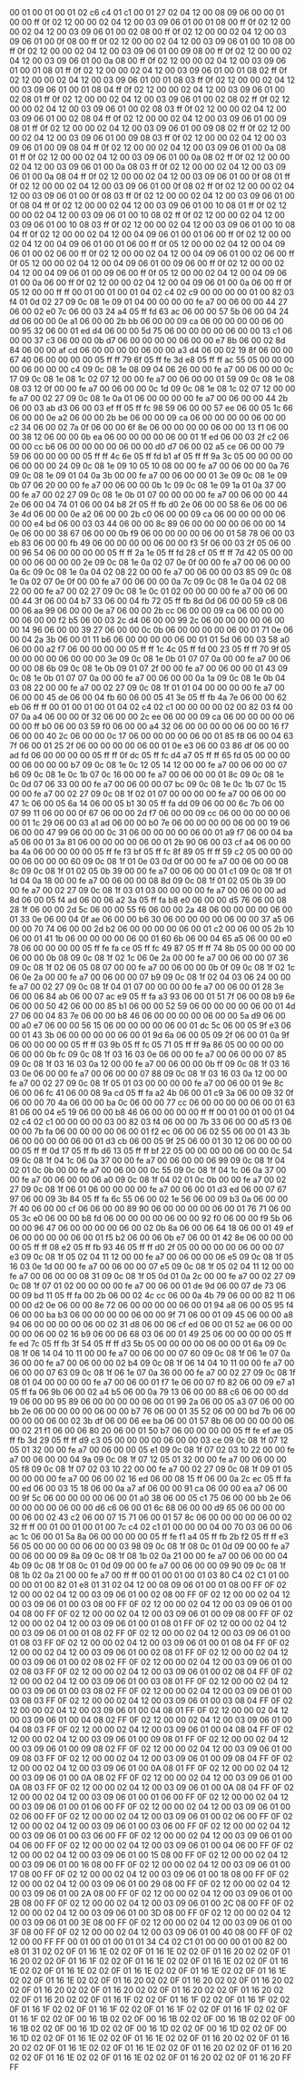 <METERDATA>
<OBISCODES>
00 01 00 01 00 01 02 c6 c4 01 c1 00 01 27 02 04 12 00 08 09 06 00 00 01 00 00 ff 0f 02 12 00 00 02 04 12 00 03 09 06 01 00 01 08 00 ff 0f 02 12 00 00 02 04 12 00 03 09 06 01 00 02 08 00 ff 0f 02 12 00 00 02 04 12 00 03 09 06 01 00 0f 08 00 ff 0f 02 12 00 00 02 04 12 00 03 09 06 01 00 10 08 00 ff 0f 02 12 00 00 02 04 12 00 03 09 06 01 00 09 08 00 ff 0f 02 12 00 00 02 04 12 00 03 09 06 01 00 0a 08 00 ff 0f 02 12 00 00 02 04 12 00 03 09 06 01 00 01 08 01 ff 0f 02 12 00 00 02 04 12 00 03 09 06 01 00 01 08 02 ff 0f 02 12 00 00 02 04 12 00 03 09 06 01 00 01 08 03 ff 0f 02 12 00 00 02 04 12 00 03 09 06 01 00 01 08 04 ff 0f 02 12 00 00 02 04 12 00 03 09 06 01 00 02 08 01 ff 0f 02 12 00 00 02 04 12 00 03 09 06 01 00 02 08 02 ff 0f 02 12 00 00 02 04 12 00 03 09 06 01 00 02 08 03 ff 0f 02 12 00 00 02 04 12 00 03 09 06 01 00 02 08 04 ff 0f 02 12 00 00 02 04 12 00 03 09 06 01 00 09 08 01 ff 0f 02 12 00 00 02 04 12 00 03 09 06 01 00 09 08 02 ff 0f 02 12 00 00 02 04 12 00 03 09 06 01 00 09 08 03 ff 0f 02 12 00 00 02 04 12 00 03 09 06 01 00 09 08 04 ff 0f 02 12 00 00 02 04 12 00 03 09 06 01 00 0a 08 01 ff 0f 02 12 00 00 02 04 12 00 03 09 06 01 00 0a 08 02 ff 0f 02 12 00 00 02 04 12 00 03 09 06 01 00 0a 08 03 ff 0f 02 12 00 00 02 04 12 00 03 09 06 01 00 0a 08 04 ff 0f 02 12 00 00 02 04 12 00 03 09 06 01 00 0f 08 01 ff 0f 02 12 00 00 02 04 12 00 03 09 06 01 00 0f 08 02 ff 0f 02 12 00 00 02 04 12 00 03 09 06 01 00 0f 08 03 ff 0f 02 12 00 00 02 04 12 00 03 09 06 01 00 0f 08 04 ff 0f 02 12 00 00 02 04 12 00 03 09 06 01 00 10 08 01 ff 0f 02 12 00 00 02 04 12 00 03 09 06 01 00 10 08 02 ff 0f 02 12 00 00 02 04 12 00 03 09 06 01 00 10 08 03 ff 0f 02 12 00 00 02 04 12 00 03 09 06 01 00 10 08 04 ff 0f 02 12 00 00 02 04 12 00 04 09 06 01 00 01 06 00 ff 0f 02 12 00 00 02 04 12 00 04 09 06 01 00 01 06 00 ff 0f 05 12 00 00 02 04 12 00 04 09 06 01 00 02 06 00 ff 0f 02 12 00 00 02 04 12 00 04 09 06 01 00 02 06 00 ff 0f 05 12 00 00 02 04 12 00 04 09 06 01 00 09 06 00 ff 0f 02 12 00 00 02 04 12 00 04 09 06 01 00 09 06 00 ff 0f 05 12 00 00 02 04 12 00 04 09 06 01 00 0a 06 00 ff 0f 02 12 00 00 02 04 12 00 04 09 06 01 00 0a 06 00 ff 0f 05 12 00 00 ff ff 
</OBISCODES>
<OBISDATA>
00 01 00 01 00 01 04 02 c4 02 c9 00 00 00 00 01 00 82 03 f4 01 0d 02 27 09 0c 08 1e 09 01 04 00 00 00 00 fe a7 00 06 00 00 44 27 06 00 02 e0 7c 06 00 03 24 a4 05 ff fd 63 ac 06 00 00 57 5b 06 00 04 24 dd 06 00 00 0e a1 06 00 00 2b bb 06 00 00 09 ca 06 00 00 00 00 06 00 00 95 32 06 00 01 ed d4 06 00 00 5d 75 06 00 00 00 00 06 00 00 13 c1 06 00 00 37 c3 06 00 00 0b d7 06 00 00 00 00 06 00 00 e7 8b 06 00 02 8d 84 06 00 00 af cd 06 00 00 00 00 06 00 00 a3 d4 06 00 02 19 8f 06 00 00 67 40 06 00 00 00 00 05 ff ff 79 6f 05 ff fe 3d e8 05 ff ff ac 55 05 00 00 00 00 06 00 00 00 c4 09 0c 08 1e 08 09 04 06 26 00 00 fe a7 00 06 00 00 0c 17 09 0c 08 1e 08 1c 02 07 12 00 00 fe a7 00 06 00 00 01 59 09 0c 08 1e 08 08 03 12 0f 00 00 fe a7 00 06 00 00 0c 1d 09 0c 08 1e 08 1c 02 07 12 00 00 fe a7 00 02 27 09 0c 08 1e 0a 01 06 00 00 00 00 fe a7 00 06 00 00 44 2b 06 00 03 ab d3 06 00 03 ef ff 05 ff fc 98 59 06 00 00 57 ee 06 00 05 1c 66 06 00 00 0e a2 06 00 00 2b be 06 00 00 09 ca 06 00 00 00 00 06 00 00 c2 34 06 00 02 7a 0f 06 00 00 6f 8e 06 00 00 00 00 06 00 00 13 f1 06 00 00 38 12 06 00 00 0b ea 06 00 00 00 00 06 00 01 1f ed 06 00 03 2f c2 06 00 00 cc b6 06 00 00 00 00 06 00 00 d0 d7 06 00 02 a5 ce 06 00 00 79 59 06 00 00 00 00 05 ff ff 4c 6e 05 ff fd b1 af 05 ff ff 9a 3c 05 00 00 00 00 06 00 00 00 24 09 0c 08 1e 09 10 05 10 08 00 00 fe a7 00 06 00 00 0a 76 09 0c 08 1e 09 01 04 0a 3b 00 00 fe a7 00 06 00 00 01 3e 09 0c 08 1e 09 0b 07 06 20 00 00 fe a7 00 06 00 00 0b 1c 09 0c 08 1e 09 1a 01 0a 37 00 00 fe a7 00 02 27 09 0c 08 1e 0b 01 07 00 00 00 00 fe a7 00 06 00 00 44 2e 06 00 04 74 01 06 00 04 b8 2f 05 ff fb d0 2e 06 00 00 58 6e 06 00 06 3e 4d 06 00 00 0e a2 06 00 00 2b c0 06 00 00 09 ca 06 00 00 00 00 06 00 00 e4 bd 06 00 03 03 44 06 00 00 8c 89 06 00 00 00 00 06 00 00 14 0e 06 00 00 38 67 06 00 00 0b f9 06 00 00 00 00 06 00 01 58 78 06 00 03 eb 83 06 00 00 fb 49 06 00 00 00 00 06 00 00 f3 5f 06 00 03 2f 05 06 00 00 96 54 06 00 00 00 00 05 ff ff 2a 1e 05 ff fd 28 cf 05 ff ff 7d 42 05 00 00 00 00 06 00 00 00 2e 09 0c 08 1e 0a 02 07 0e 0f 00 00 fe a7 00 06 00 00 0a 6c 09 0c 08 1e 0a 04 02 08 22 00 00 fe a7 00 06 00 00 03 85 09 0c 08 1e 0a 02 07 0e 0f 00 00 fe a7 00 06 00 00 0a 7c 09 0c 08 1e 0a 04 02 08 22 00 00 fe a7 00 02 27 09 0c 08 1e 0c 01 02 00 00 00 00 fe a7 00 06 00 00 44 3f 06 00 04 b7 33 06 00 04 fb 72 05 ff fb 8d 0d 06 00 00 59 c8 06 00 06 aa 99 06 00 00 0e a7 06 00 00 2b cc 06 00 00 09 ca 06 00 00 00 00 06 00 00 f2 b5 06 00 03 2c d4 06 00 00 99 2c 06 00 00 00 00 06 00 00 14 96 06 00 00 39 27 06 00 00 0c 0b 06 00 00 00 00 06 00 01 71 0e 06 00 04 2a 3b 06 00 01 11 b6 06 00 00 00 00 06 00 01 01 5d 06 00 03 58 a0 06 00 00 a2 f7 06 00 00 00 00 05 ff ff 1c 4c 05 ff fd 00 23 05 ff ff 70 9f 05 00 00 00 00 06 00 00 00 3e 09 0c 08 1e 0b 01 07 07 0a 00 00 fe a7 00 06 00 00 08 6b 09 0c 08 1e 0b 09 01 07 2f 00 00 fe a7 00 06 00 00 01 43 09 0c 08 1e 0b 01 07 07 0a 00 00 fe a7 00 06 00 00 0a 1a 09 0c 08 1e 0b 04 03 08 22 00 00 fe a7 00 02 27 09 0c 08 1f 01 01 04 00 00 00 00 fe a7 00 06 00 00 45 de 06 00 04 fb 60 06 00 05 41 3e 05 ff fb 4a 7e 06 00 00 62 eb 06 ff ff 
00 01 00 01 00 01 04 02 c4 02 c1 00 00 00 00 02 00 82 03 f4 00 07 0a a4 06 00 00 0f 32 06 00 00 2c ee 06 00 00 09 ca 06 00 00 00 00 06 00 00 ff b0 06 00 03 59 f0 06 00 00 a4 32 06 00 00 00 00 06 00 00 16 f7 06 00 00 40 2c 06 00 00 0c 17 06 00 00 00 00 06 00 01 85 f8 06 00 04 63 7f 06 00 01 25 2f 06 00 00 00 00 06 00 01 0e e3 06 00 03 86 df 06 00 00 ad fd 06 00 00 00 00 05 ff ff 0f dc 05 ff fc d4 a7 05 ff ff 65 fd 05 00 00 00 00 06 00 00 00 b7 09 0c 08 1e 0c 12 05 14 12 00 00 fe a7 00 06 00 00 07 b6 09 0c 08 1e 0c 1b 07 0c 16 00 00 fe a7 00 06 00 00 01 8c 09 0c 08 1e 0c 0d 07 06 33 00 00 fe a7 00 06 00 00 07 bc 09 0c 08 1e 0c 1b 07 0c 15 00 00 fe a7 00 02 27 09 0c 08 1f 02 01 07 00 00 00 00 fe a7 00 06 00 00 47 1c 06 00 05 6a 14 06 00 05 b1 30 05 ff fa dd 09 06 00 00 6c 7b 06 00 07 99 11 06 00 00 0f 67 06 00 00 2d f7 06 00 00 09 cc 06 00 00 00 00 06 00 01 1c 29 06 00 03 a1 ad 06 00 00 b0 7e 06 00 00 00 00 06 00 00 19 06 06 00 00 47 99 06 00 00 0c 31 06 00 00 00 00 06 00 01 a9 f7 06 00 04 ba a5 06 00 01 3a 81 06 00 00 00 00 06 00 01 2b 90 06 00 03 cf a4 06 00 00 ba 4a 06 00 00 00 00 05 ff fe f3 bf 05 ff fc 8f 89 05 ff ff 59 c2 05 00 00 00 00 06 00 00 00 60 09 0c 08 1f 01 0e 03 0d 0f 00 00 fe a7 00 06 00 00 08 8c 09 0c 08 1f 01 02 05 0b 39 00 00 fe a7 00 06 00 00 01 c1 09 0c 08 1f 01 1d 04 0a 18 00 00 fe a7 00 06 00 00 08 8d 09 0c 08 1f 01 02 05 0b 39 00 00 fe a7 00 02 27 09 0c 08 1f 03 01 03 00 00 00 00 fe a7 00 06 00 00 ad 8d 06 00 05 f4 ad 06 00 06 a2 3a 05 ff fa b8 e0 06 00 00 d5 76 06 00 08 28 1f 06 00 00 2d 5c 06 00 00 55 f6 06 00 00 2a 48 06 00 00 00 00 06 00 01 33 0e 06 00 04 0f ae 06 00 00 b6 30 06 00 00 00 00 06 00 00 37 a5 06 00 00 70 74 06 00 00 2d b2 06 00 00 00 00 06 00 01 c2 00 06 00 05 2b 10 06 00 01 41 1b 06 00 00 00 00 06 00 01 60 6b 06 00 04 65 a5 06 00 00 e0 78 06 00 00 00 00 05 ff fe fa ce 05 ff fc 49 87 05 ff ff 74 8b 05 00 00 00 00 06 00 00 0b 08 09 0c 08 1f 02 1c 06 0e 2a 00 00 fe a7 00 06 00 00 07 36 09 0c 08 1f 02 06 05 08 07 00 00 fe a7 00 06 00 00 0b 0f 09 0c 08 1f 02 1c 06 0e 2a 00 00 fe a7 00 06 00 00 07 b9 09 0c 08 1f 02 04 03 06 24 00 00 fe a7 00 02 27 09 0c 08 1f 04 01 07 00 00 00 00 fe a7 00 06 00 01 28 3e 06 00 06 84 ab 06 00 07 ac e9 05 ff fa a3 93 06 00 01 51 7f 06 00 08 b9 6e 06 00 00 50 42 06 00 00 85 b1 06 00 00 52 59 06 00 00 00 00 06 00 01 4d 27 06 00 04 83 7e 06 00 00 b8 46 06 00 00 00 00 06 00 00 5a d9 06 00 00 a0 e7 06 00 00 56 15 06 00 00 00 00 06 00 01 dc 5c 06 00 05 9f e3 06 00 01 43 3b 06 00 00 00 00 06 00 01 9d 6a 06 00 05 09 2f 06 00 01 0a 9f 06 00 00 00 00 05 ff ff 03 9b 05 ff fc 05 71 05 ff ff 9a 86 05 00 00 00 00 06 00 00 0b fc 09 0c 08 1f 03 16 03 0e 06 00 00 fe a7 00 06 00 00 07 85 09 0c 08 1f 03 16 03 0a 12 00 00 fe a7 00 06 00 00 0b ff 09 0c 08 1f 03 16 03 0e 06 00 00 fe a7 00 06 00 00 07 88 09 0c 08 1f 03 16 03 0a 12 00 00 fe a7 00 02 27 09 0c 08 1f 05 01 03 00 00 00 00 fe a7 00 06 00 01 9e 8c 06 00 06 fc 41 06 00 08 9a cd 05 ff fa a2 4b 06 00 01 c9 3a 06 00 09 32 0f 06 00 00 70 4a 06 00 00 ba 0c 06 00 00 77 cc 06 00 00 00 00 06 00 01 63 81 06 00 04 e5 19 06 00 00 b8 46 06 00 00 00 00 ff ff 
00 01 00 01 00 01 04 02 c4 02 c1 00 00 00 00 03 00 82 03 f4 06 00 00 7b 33 06 00 00 d5 f3 06 00 00 7b fa 06 00 00 00 00 06 00 01 f2 ec 06 00 06 02 55 06 00 01 43 3b 06 00 00 00 00 06 00 01 d3 cb 06 00 05 9f 25 06 00 01 30 12 06 00 00 00 00 05 ff ff 0d 17 05 ff fb d6 13 05 ff ff bf 22 05 00 00 00 00 06 00 00 0c 54 09 0c 08 1f 04 1c 06 0a 37 00 00 fe a7 00 06 00 00 06 99 09 0c 08 1f 04 02 01 0c 0b 00 00 fe a7 00 06 00 00 0c 55 09 0c 08 1f 04 1c 06 0a 37 00 00 fe a7 00 06 00 00 06 a0 09 0c 08 1f 04 02 01 0c 0b 00 00 fe a7 00 02 27 09 0c 08 1f 06 01 06 00 00 00 00 fe a7 00 06 00 01 d3 ed 06 00 07 67 97 06 00 09 3b 84 05 ff fa 6c 55 06 00 02 1e 56 06 00 09 b3 0a 06 00 00 7f 40 06 00 00 cf 06 06 00 00 89 90 06 00 00 00 00 06 00 01 76 71 06 00 05 3c e0 06 00 00 b8 fd 06 00 00 00 00 06 00 00 92 f0 06 00 00 f9 5b 06 00 00 96 47 06 00 00 00 00 06 00 02 0b 8a 06 00 06 64 18 06 00 01 49 ef 06 00 00 00 00 06 00 01 f5 b2 06 00 06 0b e7 06 00 01 42 8e 06 00 00 00 00 05 ff ff 08 e2 05 ff fb 93 46 05 ff ff d0 2f 05 00 00 00 00 06 00 00 07 e3 09 0c 08 1f 05 02 04 11 12 00 00 fe a7 00 06 00 00 06 e5 09 0c 08 1f 05 16 03 0e 1d 00 00 fe a7 00 06 00 00 07 e5 09 0c 08 1f 05 02 04 11 12 00 00 fe a7 00 06 00 00 08 31 09 0c 08 1f 05 0d 01 0a 2c 00 00 fe a7 00 02 27 09 0c 08 1f 07 01 02 00 00 00 00 fe a7 00 06 00 01 de 9d 06 00 07 de 73 06 00 09 bd 11 05 ff fa 00 2b 06 00 02 4c cc 06 00 0a 4b 79 06 00 00 82 11 06 00 00 d2 0e 06 00 00 8e 72 06 00 00 00 00 06 00 01 94 a8 06 00 05 95 f4 06 00 00 ba b3 06 00 00 00 00 06 00 00 9f 71 06 00 01 09 45 06 00 00 a8 94 06 00 00 00 00 06 00 02 31 d8 06 00 06 cf ed 06 00 01 52 ae 06 00 00 00 00 06 00 02 16 b9 06 00 06 68 03 06 00 01 49 25 06 00 00 00 00 05 ff fe ed 7c 05 ff fb 3f 54 05 ff ff d3 5b 05 00 00 00 00 06 00 00 01 6a 09 0c 08 1f 06 14 04 10 11 00 00 fe a7 00 06 00 00 07 60 09 0c 08 1f 06 1e 07 0a 36 00 00 fe a7 00 06 00 00 02 b4 09 0c 08 1f 06 14 04 10 11 00 00 fe a7 00 06 00 00 07 63 09 0c 08 1f 06 1e 07 0a 36 00 00 fe a7 00 02 27 09 0c 08 1f 08 01 04 00 00 00 00 fe a7 00 06 00 01 f7 1e 06 00 07 f0 82 06 00 09 e7 a1 05 ff fa 06 9b 06 00 02 a4 b5 06 00 0a 79 13 06 00 00 88 c6 06 00 00 dd 19 06 00 00 95 89 06 00 00 00 00 06 00 01 99 2a 06 00 05 a3 07 06 00 00 bb 2e 06 00 00 00 00 06 00 00 b7 76 06 00 01 35 52 06 00 00 bd 7b 06 00 00 00 00 06 00 02 3b df 06 00 06 ee ba 06 00 01 57 8b 06 00 00 00 00 06 00 02 21 f1 06 00 06 80 20 06 00 01 50 b7 06 00 00 00 00 05 ff fe ef ae 05 ff fb 3d 29 05 ff ff d9 c3 05 00 00 00 00 06 00 00 03 ce 09 0c 08 1f 07 12 05 01 32 00 00 fe a7 00 06 00 00 05 e1 09 0c 08 1f 07 02 03 10 22 00 00 fe a7 00 06 00 00 04 9a 09 0c 08 1f 07 12 05 01 32 00 00 fe a7 00 06 00 00 05 f8 09 0c 08 1f 07 02 03 10 22 00 00 fe a7 00 02 27 09 0c 08 1f 09 01 05 00 00 00 00 fe a7 00 06 00 02 16 ed 06 00 08 15 ff 06 00 0a 2c ec 05 ff fa 00 ed 06 00 03 15 18 06 00 0a a7 af 06 00 00 91 ca 06 00 00 ea a7 06 00 00 9f 5c 06 00 00 00 00 06 00 01 a0 38 06 00 05 c1 75 06 00 00 bb 2e 06 00 00 00 00 06 00 00 d6 c6 06 00 01 6c 68 06 00 00 d9 65 06 00 00 00 00 06 00 02 43 c2 06 00 07 15 71 06 00 01 57 8c 06 00 00 00 00 06 00 02 32 ff ff 
00 01 00 01 00 01 00 7c c4 02 c1 01 00 00 00 04 00 70 03 06 00 06 ac 1c 06 00 01 5a 8a 06 00 00 00 00 05 ff fe f1 a4 05 ff fb 2b f2 05 ff ff e3 56 05 00 00 00 00 06 00 00 03 98 09 0c 08 1f 08 0c 01 0d 09 00 00 fe a7 00 06 00 00 09 8a 09 0c 08 1f 08 1b 02 0a 21 00 00 fe a7 00 06 00 00 04 4b 09 0c 08 1f 08 0c 01 0d 09 00 00 fe a7 00 06 00 00 09 90 09 0c 08 1f 08 1b 02 0a 21 00 00 fe a7 00 ff ff 
</OBISDATA>
<SCALAROBISCODES>
00 01 00 01 00 01 03 80 C4 02 C1 01 00 00 00 01 00 82 01 e8 01 31 02 04 12 00 08 09 06 01 00 01 08 00 FF 0F 02 12 00 00 02 04 12 00 03 09 06 01 00 02 08 00 FF 0F 02 12 00 00 02 04 12 00 03 09 06 01 00 03 08 00 FF 0F 02 12 00 00 02 04 12 00 03 09 06 01 00 04 08 00 FF 0F 02 12 00 00 02 04 12 00 03 09 06 01 00 09 08 00 FF 0F 02 12 00 00 02 04 12 00 03 09 06 01 00 01 08 01 FF 0F 02 12 00 00 02 04 12 00 03 09 06 01 00 01 08 02 FF 0F 02 12 00 00 02 04 12 00 03 09 06 01 00 01 08 03 FF 0F 02 12 00 00 02 04 12 00 03 09 06 01 00 01 08 04 FF 0F 02 12 00 00 02 04 12 00 03 09 06 01 00 02 08 01 FF 0F 02 12 00 00 02 04 12 00 03 09 06 01 00 02 08 02 FF 0F 02 12 00 00 02 04 12 00 03 09 06 01 00 02 08 03 FF 0F 02 12 00 00 02 04 12 00 03 09 06 01 00 02 08 04 FF 0F 02 12 00 00 02 04 12 00 03 09 06 01 00 03 08 01 FF 0F 02 12 00 00 02 04 12 00 03 09 06 01 00 03 08 02 FF 0F 02 12 00 00 02 04 12 00 03 09 06 01 00 03 08 03 FF 0F 02 12 00 00 02 04 12 00 03 09 06 01 00 03 08 04 FF 0F 02 12 00 00 02 04 12 00 03 09 06 01 00 04 08 01 FF 0F 02 12 00 00 02 04 12 00 03 09 06 01 00 04 08 02 FF 0F 02 12 00 00 02 04 12 00 03 09 06 01 00 04 08 03 FF 0F 02 12 00 00 02 04 12 00 03 09 06 01 00 04 08 04 FF 0F 02 12 00 00 02 04 12 00 03 09 06 01 00 09 08 01 FF 0F 02 12 00 00 02 04 12 00 03 09 06 01 00 09 08 02 FF 0F 02 12 00 00 02 04 12 00 03 09 06 01 00 09 08 03 FF 0F 02 12 00 00 02 04 12 00 03 09 06 01 00 09 08 04 FF 0F 02 12 00 00 02 04 12 00 03 09 06 01 00 0A 08 01 FF 0F 02 12 00 00 02 04 12 00 03 09 06 01 00 0A 08 02 FF 0F 02 12 00 00 02 04 12 00 03 09 06 01 00 0A 08 03 FF 0F 02 12 00 00 02 04 12 00 03 09 06 01 00 0A 08 04 FF 0F 02 12 00 00 02 04 12 00 03 09 06 01 00 01 06 00 FF 0F 02 12 00 00 02 04 12 00 03 09 06 01 00 01 06 00 FF 0F 02 12 00 00 02 04 12 00 03 09 06 01 00 02 06 00 FF 0F 02 12 00 00 02 04 12 00 03 09 06 01 00 02 06 00 FF 0F 02 12 00 00 02 04 12 00 03 09 06 01 00 03 06 00 FF 0F 02 12 00 00 02 04 12 00 03 09 06 01 00 03 06 00 FF 0F 02 12 00 00 02 04 12 00 03 09 06 01 00 04 06 00 FF 0F 02 12 00 00 02 04 12 00 03 09 06 01 00 04 06 00 FF 0F 02 12 00 00 02 04 12 00 03 09 06 01 00 15 08 00 FF 0F 02 12 00 00 02 04 12 00 03 09 06 01 00 16 08 00 FF 0F 02 12 00 00 02 04 12 00 03 09 06 01 00 17 08 00 FF 0F 02 12 00 00 02 04 12 00 03 09 06 01 00 18 08 00 FF 0F 02 12 00 00 02 04 12 00 03 09 06 01 00 29 08 00 FF 0F 02 12 00 00 02 04 12 00 03 09 06 01 00 2A 08 00 FF 0F 02 12 00 00 02 04 12 00 03 09 06 01 00 2B 08 00 FF 0F 02 12 00 00 02 04 12 00 03 09 06 01 00 2C 08 00 FF 0F 02 12 00 00 02 04 12 00 03 09 06 01 00 3D 08 00 FF 0F 02 12 00 00 02 04 12 00 03 09 06 01 00 3E 08 00 FF 0F 02 12 00 00 02 04 12 00 03 09 06 01 00 3F 08 00 FF 0F 02 12 00 00 02 04 12 00 03 09 06 01 00 40 08 00 FF 0F 02 12 00 00 FF FF
</SCALAROBISCODES>
<SCALAROBISDATA>
00 01 00 01 00 01 01 34 C4 02 C1 01 00 00 00 01 00 82 00 e8 01 31 02 02 0F 01 16 1E 02 02 0F 01 16 1E 02 02 0F 01 16 20 02 02 0F 01 16 20 02 02 0F 01 16 1F 02 02 0F 01 16 1E 02 02 0F 01 16 1E 02 02 0F 01 16 1E 02 02 0F 01 16 1E 02 02 0F 01 16 1E 02 02 0F 01 16 1E 02 02 0F 01 16 1E 02 02 0F 01 16 1E 02 02 0F 01 16 20 02 02 0F 01 16 20 02 02 0F 01 16 20 02 02 0F 01 16 20 02 02 0F 01 16 20 02 02 0F 01 16 20 02 02 0F 01 16 20 02 02 0F 01 16 20 02 02 0F 01 16 1F 02 02 0F 01 16 1F 02 02 0F 01 16 1F 02 02 0F 01 16 1F 02 02 0F 01 16 1F 02 02 0F 01 16 1F 02 02 0F 01 16 1F 02 02 0F 01 16 1F 02 02 0F 00 16 1B 02 02 0F 00 16 1B 02 02 0F 00 16 1B 02 02 0F 00 16 1B 02 02 0F 00 16 1D 02 02 0F 00 16 1D 02 02 0F 00 16 1D 02 02 0F 00 16 1D 02 02 0F 01 16 1E 02 02 0F 01 16 1E 02 02 0F 01 16 20 02 02 0F 01 16 20 02 02 0F 01 16 1E 02 02 0F 01 16 1E 02 02 0F 01 16 20 02 02 0F 01 16 20 02 02 0F 01 16 1E 02 02 0F 01 16 1E 02 02 0F 01 16 20 02 02 0F 01 16 20 FF FF
</SCALAROBISDATA>
</METERDATA>